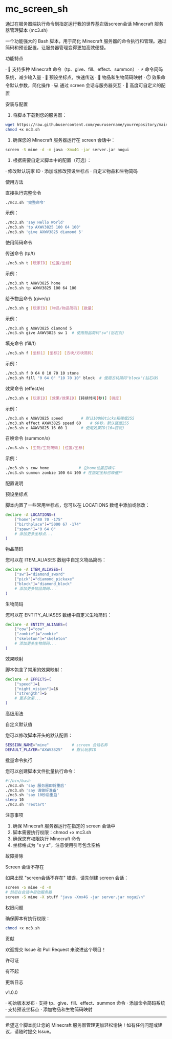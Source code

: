 # mc_screen_sh
通过在服务器端执行命令到指定运行我的世界基岩版screen会话
Minecraft 服务器管理脚本 (mc3.sh)

一个功能强大的 Bash 脚本，用于简化 Minecraft 服务器的命令执行和管理。通过简码和预设配置，让服务器管理变得更加高效便捷。

功能特点

· 🚀 支持多种 Minecraft 命令（tp、give、fill、effect、summon）
· ⚡ 命令简码系统，减少输入量
· 📍 预设坐标点，快速传送
· 🎯 物品和生物简码映射
· ⏱️ 效果命令默认参数，简化操作
· 💻 通过 screen 会话与服务器交互
· 🔧 高度可自定义的配置

安装与配置

1. 将脚本下载到您的服务器：

```bash
wget https://raw.githubusercontent.com/yourusername/yourrepository/main/mc3.sh
chmod +x mc3.sh
```

1. 确保您的 Minecraft 服务器运行在 screen 会话中：

```bash
screen -S mine -d -m java -Xmx4G -jar server.jar nogui
```

1. 根据需要自定义脚本中的配置（可选）：

· 修改默认玩家 ID
· 添加或修改预设坐标点
· 自定义物品和生物简码

使用方法

直接执行完整命令

```bash
./mc3.sh '完整命令'
```

示例：

```bash
./mc3.sh 'say Hello World'
./mc3.sh 'tp AXWV3825 100 64 100'
./mc3.sh 'give AXWV3825 diamond 5'
```

使用简码命令

传送命令 (tp/t)

```bash
./mc3.sh t [玩家ID] [位置/坐标]
```

示例：

```bash
./mc3.sh t AXWV3825 home
./mc3.sh tp AXWV3825 100 64 100
```

给予物品命令 (give/g)

```bash
./mc3.sh g [玩家ID] [物品/物品简码] [数量]
```

示例：

```bash
./mc3.sh g AXWV3825 diamond 5
./mc3.sh give AXWV3825 sw 1  # 使用物品简码"sw"(钻石剑)
```

填充命令 (fill/f)

```bash
./mc3.sh f [坐标1] [坐标2] [方块/方块简码]
```

示例：

```bash
./mc3.sh f 0 64 0 10 70 10 stone
./mc3.sh fill "0 64 0" "10 70 10" block  # 使用方块简码"block"(钻石块)
```

效果命令 (effect/e)

```bash
./mc3.sh e [玩家ID] [效果/效果ID] [持续时间(秒)] [强度]
```

示例：

```bash
./mc3.sh e AXWV3825 speed        # 默认10000ticks和强度255
./mc3.sh effect AXWV3825 speed 60    # 60秒，默认强度255
./mc3.sh e AXWV3825 16 60 1      # 使用效果ID(16=夜视)
```

召唤命令 (summon/s)

```bash
./mc3.sh s [生物/生物简码] [位置/坐标]
```

示例：

```bash
./mc3.sh s cow home             # 在home位置召唤牛
./mc3.sh summon zombie 100 64 100 # 在指定坐标召唤僵尸
```

配置说明

预设坐标点

脚本内置了一些常用坐标点，您可以在 LOCATIONS 数组中添加或修改：

```bash
declare -A LOCATIONS=(
    ["home"]="80 70 -175"
    ["birthplace"]="5000 67 -174"
    ["spawn"]="0 64 0"
    # 添加更多坐标点...
)
```

物品简码

您可以在 ITEM_ALIASES 数组中自定义物品简码：

```bash
declare -A ITEM_ALIASES=(
    ["sw"]="diamond_sword"
    ["pick"]="diamond_pickaxe"
    ["block"]="diamond_block"
    # 添加更多物品简码...
)
```

生物简码

您可以在 ENTITY_ALIASES 数组中自定义生物简码：

```bash
declare -A ENTITY_ALIASES=(
    ["cow"]="cow"
    ["zombie"]="zombie"
    ["skeleton"]="skeleton"
    # 添加更多生物简码...
)
```

效果映射

脚本包含了常用的效果映射：

```bash
declare -A EFFECTS=(
    ["speed"]=1
    ["night_vision"]=16
    ["strength"]=5
    # 更多效果...
)
```

高级用法

自定义默认值

您可以修改脚本开头的默认配置：

```bash
SESSION_NAME="mine"          # screen 会话名称
DEFAULT_PLAYER="AXWV3825"    # 默认玩家ID
```

批量命令执行

您可以创建脚本文件批量执行命令：

```bash
#!/bin/bash
./mc3.sh 'say 服务器即将重启'
./mc3.sh 'say 请做好准备'
./mc3.sh 'say 10秒后重启'
sleep 10
./mc3.sh 'restart'
```

注意事项

1. 确保 Minecraft 服务器运行在指定的 screen 会话中
2. 脚本需要执行权限：chmod +x mc3.sh
3. 确保您有权限执行 Minecraft 命令
4. 坐标格式为 "x y z"，注意使用引号包含空格

故障排除

Screen 会话不存在

如果出现 "screen会话不存在" 错误，请先创建 screen 会话：

```bash
screen -S mine -d -m
# 然后在会话中启动服务器
screen -S mine -X stuff "java -Xmx4G -jar server.jar nogui\n"
```

权限问题

确保脚本有执行权限：

```bash
chmod +x mc3.sh
```

贡献

欢迎提交 Issue 和 Pull Request 来改进这个项目！

许可证

有不起

更新日志

v1.0.0

· 初始版本发布
· 支持 tp、give、fill、effect、summon 命令
· 添加命令简码系统
· 支持预设坐标点
· 添加物品和生物简码映射

---

希望这个脚本能让您的 Minecraft 服务器管理更加轻松愉快！如有任何问题或建议，请随时提交 Issue。
